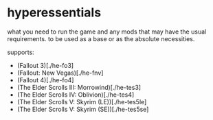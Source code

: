 # hyperessentials
what you need to run the game and any mods that may have the usual requirements. to be used as a base or as the absolute necessities.

supports:

- (Fallout 3)[./he-fo3]
- (Fallout: New Vegas)[./he-fnv]
- (Fallout 4)[./he-fo4]
- (The Elder Scrolls III: Morrowind)[./he-tes3]
- (The Elder Scrolls IV: Oblivion)[./he-tes4]
- (The Elder Scrolls V: Skyrim (LE))[./he-tes5le]
- (The Elder Scrolls V: Skyrim (SE))[./he-tes5se]

